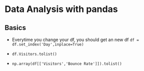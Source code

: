 # Data Analysis with pandas

## Basics

- Everytime you change your df, you should get an new df `df = df.set_index('Day',inplace=True)`

- `df.Visitors.tolist()`

- `np.array(df[['Visitors','Bounce Rate']]).tolist()`
